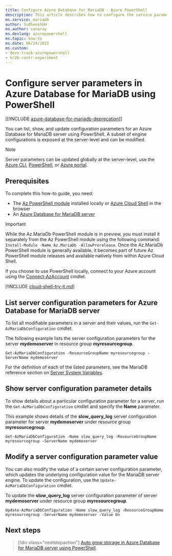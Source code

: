 ```yaml
---
title: Configure Azure Database for MariaDB - Azure PowerShell
description: This article describes how to configure the service parameters in Azure Database for MariaDB using PowerShell.
ms.service: mariadb
author: SudheeshGH
ms.author: sunaray
ms.devlang: azurepowershell
ms.topic: how-to
ms.date: 06/24/2022
ms.custom: 
- devx-track-azurepowershell
- kr2b-contr-experiment
---
```


# Configure server parameters in Azure Database for MariaDB using PowerShell

[[!INCLUDE [azure-database-for-mariadb-deprecation](includes/azure-database-for-mariadb-deprecation.md)]]

You can list, show, and update configuration parameters for an Azure Database for MariaDB server using
PowerShell. A subset of engine configurations is exposed at the server-level and can be modified.

>[!Note]
> Server parameters can be updated globally at the server-level, use the [Azure CLI](./howto-configure-server-parameters-cli.md), [PowerShell](./howto-configure-server-parameters-using-powershell.md), or [Azure portal](./howto-server-parameters.md).

## Prerequisites

To complete this how-to guide, you need:

- The [Az PowerShell module](/powershell/azure/install-azure-powershell) installed locally or
  [Azure Cloud Shell](https://shell.azure.com/) in the browser
- An [Azure Database for MariaDB server](quickstart-create-mariadb-server-database-using-azure-powershell.md)

> [!IMPORTANT]
> While the Az.MariaDb PowerShell module is in preview, you must install it separately from the Az
> PowerShell module using the following command: `Install-Module -Name Az.MariaDb -AllowPrerelease`.
> Once the Az.MariaDb PowerShell module is generally available, it becomes part of future Az
> PowerShell module releases and available natively from within Azure Cloud Shell.

If you choose to use PowerShell locally, connect to your Azure account using the
[Connect-AzAccount](/powershell/module/az.accounts/connect-azaccount) cmdlet.

[!INCLUDE [cloud-shell-try-it.md](../../includes/cloud-shell-try-it.md)]

## List server configuration parameters for Azure Database for MariaDB server

To list all modifiable parameters in a server and their values, run the `Get-AzMariaDbConfiguration`
cmdlet.

The following example lists the server configuration parameters for the server **mydemoserver** in
resource group **myresourcegroup**.

```azurepowershell-interactive
Get-AzMariaDbConfiguration -ResourceGroupName myresourcegroup -ServerName mydemoserver
```

For the definition of each of the listed parameters, see the MariaDB reference section on
[Server System Variables](https://dev.mysql.com/doc/refman/5.7/en/server-system-variables.html).

## Show server configuration parameter details

To show details about a particular configuration parameter for a server, run the
`Get-AzMariaDbConfiguration` cmdlet and specify the **Name** parameter.

This example shows details of the **slow\_query\_log** server configuration parameter for server
**mydemoserver** under resource group **myresourcegroup**.

```azurepowershell-interactive
Get-AzMariaDbConfiguration -Name slow_query_log -ResourceGroupName myresourcegroup -ServerName mydemoserver
```

## Modify a server configuration parameter value

You can also modify the value of a certain server configuration parameter, which updates the
underlying configuration value for the MariaDB server engine. To update the configuration, use the
`Update-AzMariaDbConfiguration` cmdlet.

To update the **slow\_query\_log** server configuration parameter of server
**mydemoserver** under resource group **myresourcegroup**.

```azurepowershell-interactive
Update-AzMariaDbConfiguration -Name slow_query_log -ResourceGroupName myresourcegroup -ServerName mydemoserver -Value On
```

## Next steps

> [!div class="nextstepaction"]
> [Auto grow storage in Azure Database for MariaDB server using PowerShell](howto-auto-grow-storage-powershell.md).
